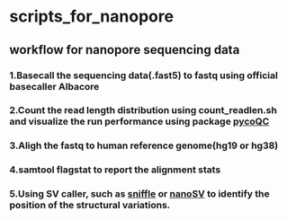 # scripts_for_nanopore

## workflow for nanopore sequencing data
### 1.Basecall the sequencing data(.fast5) to fastq using official basecaller Albacore
### 2.Count the read length distribution using count_readlen.sh and visualize the run performance using package [pycoQC](https://github.com/a-slide/pycoQC)
### 3.Aligh the fastq to human reference genome(hg19 or hg38)
### 4.samtool flagstat to report the alignment stats
### 5.Using SV caller, such as [sniffle](https://github.com/fritzsedlazeck/Sniffles) or [nanoSV](https://github.com/mroosmalen/nanosv) to identify the position of the structural variations.
